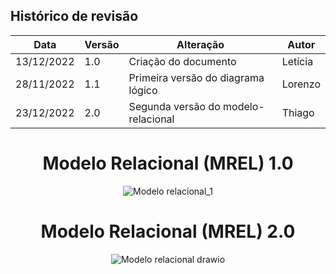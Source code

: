 ## Histórico de revisão

  |Data|Versão|Alteração|Autor| 
  |----|------|---------|-----|
  |13/12/2022|1.0|Criação do documento| Letícia |
  |28/11/2022|1.1|Primeira versão do diagrama lógico | Lorenzo |
  |23/12/2022|2.0|Segunda versão do modelo-relacional | Thiago |
 
 <div align="center">
  
   
 # Modelo Relacional (MREL) 1.0
 
  ![Modelo relacional_1](https://user-images.githubusercontent.com/72623771/207430241-b25e595b-4161-45e2-ad24-6d215143730a.png)
  
 # Modelo Relacional (MREL) 2.0
 
 ![Modelo relacional drawio](https://user-images.githubusercontent.com/65683663/209355226-d6ab2753-ee22-4519-bcbf-d44abb3e73d1.png)

 
</div>
